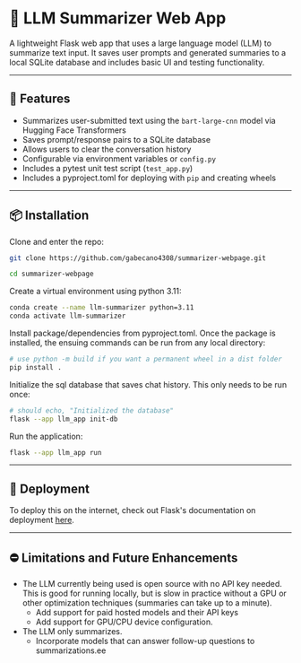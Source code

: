 # 🧠 LLM Summarizer Web App

A lightweight Flask web app that uses a large language model (LLM) to summarize text input. It saves user prompts and generated summaries to a local SQLite database and includes basic UI and testing functionality.

---

## 🚀 Features

- Summarizes user-submitted text using the `bart-large-cnn` model via Hugging Face Transformers
- Saves prompt/response pairs to a SQLite database
- Allows users to clear the conversation history
- Configurable via environment variables or `config.py`
- Includes a pytest unit test script (`test_app.py`)
- Includes a pyproject.toml for deploying with `pip` and creating wheels

---

## 📦 Installation

Clone and enter the repo:

```bash
git clone https://github.com/gabecano4308/summarizer-webpage.git

cd summarizer-webpage
```

Create a virtual environment using python 3.11:

```bash
conda create --name llm-summarizer python=3.11
conda activate llm-summarizer
```

Install package/dependencies from pyproject.toml. Once the package is installed,
the ensuing commands can be run from any local directory:
```bash
# use python -m build if you want a permanent wheel in a dist folder
pip install .
```

Initialize the sql database that saves chat history. This only needs to be run once:
```bash
# should echo, "Initialized the database"
flask --app llm_app init-db
```

Run the application:
```bash
flask --app llm_app run
```

---

## 🚁 Deployment
To deploy this on the internet, check out Flask's documentation on deployment [here](https://flask.palletsprojects.com/en/stable/deploying/).

---

## ⛔️ Limitations and Future Enhancements

- The LLM currently being used is open source with no API key needed. This is good for running locally, but is slow in practice without a GPU or other optimization techniques (summaries can take up to a minute). 
    - Add support for paid hosted models and their API keys
    - Add support for GPU/CPU device configuration.
- The LLM only summarizes. 
    - Incorporate models that can answer follow-up questions to summarizations.ee 

